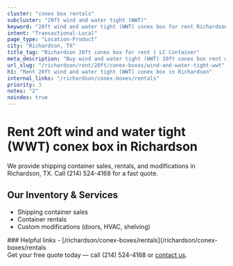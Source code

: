 ```yaml
---
cluster: "conex box rentals"
subcluster: "20ft wind and water tight (WWT)"
keyword: "20ft wind and water tight (WWT) conex box for rent Richardson, TX"
intent: "Transactional-Local"
page_type: "Location-Product"
city: "Richardson, TX"
title_tag: "Richardson 20ft conex box for rent | LC Container"
meta_description: "Buy wind and water tight (WWT) 20ft conex box rent with local delivery in Richardson, TX. LC Container — local Since 2003. Request a fast quote today."
url_slug: "/richardson/rent/20ft/conex-boxes/wind-and-water-tight-wwt"
h1: "Rent 20ft wind and water tight (WWT) conex box in Richardson"
internal_links: "/richardson/conex-boxes/rentals"
priority: 3
notes: "2"
noindex: true
---
```


# Rent 20ft wind and water tight (WWT) conex box in Richardson

We provide shipping container sales, rentals, and modifications in Richardson, TX. Call (214) 524-4168 for a fast quote.

## Our Inventory & Services
- Shipping container sales
- Container rentals
- Custom modifications (doors, HVAC, shelving)

<div data-section="internal-links">
### Helpful links
- [/richardson/conex-boxes/rentals](/richardson/conex-boxes/rentals
</div>

<div data-section="cta">
Get your free quote today — call (214) 524-4168 or <a href="/contact">contact us</a>.
</div>

<script type="application/ld+json">{"@context":"https://schema.org","@type":"FAQPage","mainEntity":[{"@type":"Question","name":"How much does delivery cost in Richardson, TX?","acceptedAnswer":{"@type":"Answer","text":"Delivery costs vary by distance and container size. Most deliveries in Richardson, TX range from $150-$300. Call (214) 524-4168 for an exact quote based on your specific location."}},{"@type":"Question","name":"Do you offer financing or payment plans?","acceptedAnswer":{"@type":"Answer","text":"We accept major credit cards, checks, and can discuss commercial terms for bulk purchases. Call (214) 524-4168 to discuss options."}},{"@type":"Question","name":"Can you customize containers in Richardson, TX?","acceptedAnswer":{"@type":"Answer","text":"Yes — we perform modifications like doors, HVAC, insulation, and shelving. Request a custom quote at (214) 524-4168 or via our contact form."}}]}</script>
